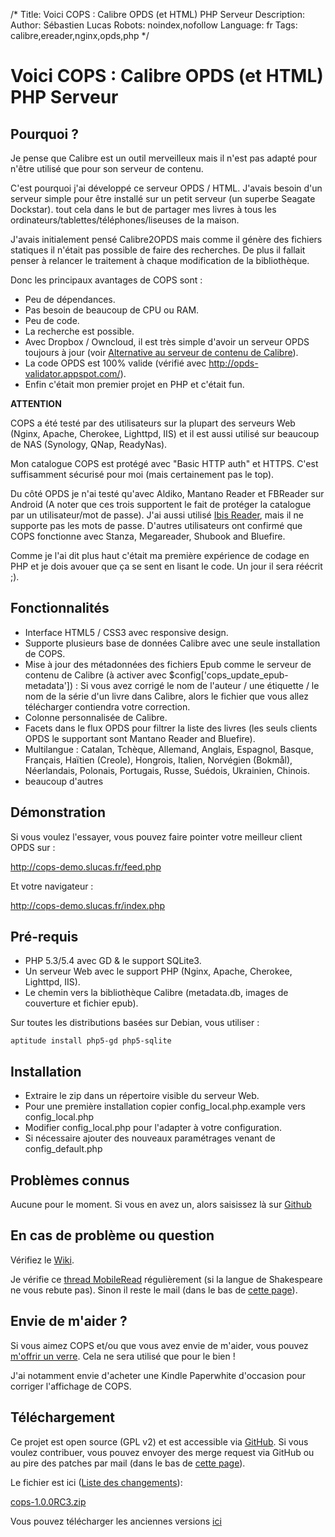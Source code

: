 /*
Title: Voici COPS : Calibre OPDS (et HTML) PHP Serveur
Description: 
Author: Sébastien Lucas
Robots: noindex,nofollow
Language: fr
Tags: calibre,ereader,nginx,opds,php
*/
# Voici COPS : Calibre OPDS (et HTML) PHP Serveur

## Pourquoi ?
Je pense que Calibre est un outil merveilleux mais il n'est pas adapté pour n'être utilisé que pour son serveur de contenu.

C'est pourquoi j'ai développé ce serveur OPDS / HTML. J'avais besoin d'un serveur simple pour être installé sur un petit serveur (un superbe Seagate Dockstar). tout cela dans le but de partager mes livres à tous les ordinateurs/tablettes/téléphones/liseuses de la maison.

J'avais initialement pensé Calibre2OPDS mais comme il génère des fichiers statiques il n'était pas possible de faire des recherches. De plus il fallait penser à relancer le traitement à chaque modification de la bibliothèque.

Donc les principaux avantages de COPS sont :
 * Peu de dépendances.
 * Pas besoin de beaucoup de CPU ou RAM.
 * Peu de code.
 * La recherche est possible.
 * Avec Dropbox / Owncloud, il est très simple d'avoir un serveur OPDS toujours à jour (voir [Alternative au serveur de contenu de Calibre](/blog/calibre-web-server-alternative)).
 * La code OPDS est 100% valide (vérifié avec http://opds-validator.appspot.com/).
 * Enfin c'était mon premier projet en PHP et c'était fun.

**ATTENTION**

COPS a été testé par des utilisateurs sur la plupart des serveurs Web (Nginx, Apache, Cherokee, Lighttpd, IIS) et il est aussi utilisé sur beaucoup de NAS (Synology, QNap, ReadyNas).

Mon catalogue COPS est protégé avec "Basic HTTP auth" et HTTPS. C'est suffisamment sécurisé pour moi (mais certainement pas le top).

Du côté OPDS je n'ai testé qu'avec Aldiko, Mantano Reader et FBReader sur Android (A noter que ces trois supportent le fait de protéger la catalogue par un utilisateur/mot de passe). J'ai aussi utilisé [Ibis Reader](http://ibisreader.com/), mais il ne supporte pas les mots de passe.
D'autres utilisateurs ont confirmé que COPS fonctionne avec Stanza, Megareader, Shubook and Bluefire.

Comme je l'ai dit plus haut c'était ma première expérience de codage en PHP et je dois avouer que ça se sent en lisant le code. Un jour il sera réécrit ;).

## Fonctionnalités

*	Interface HTML5 / CSS3 avec responsive design.
*	Supporte plusieurs base de données Calibre avec une seule installation de COPS.
*	Mise à jour des métadonnées des fichiers Epub comme le serveur de contenu de Calibre (à activer avec $config['cops_update_epub-metadata']) : Si vous avez corrigé le nom de l'auteur / une étiquette / le nom de la série d'un livre dans Calibre, alors le fichier que vous allez télécharger contiendra votre correction.
*	Colonne personnalisée de Calibre.
*	Facets dans le flux OPDS pour filtrer la liste des livres (les seuls clients OPDS le supportant sont Mantano Reader and Bluefire).
*	Multilangue : Catalan, Tchèque, Allemand, Anglais, Espagnol, Basque, Français, Haïtien (Creole), Hongrois, Italien, Norvégien (Bokmål), Néerlandais, Polonais, Portugais, Russe, Suédois, Ukrainien, Chinois.
*	beaucoup d'autres

## Démonstration

Si vous voulez l'essayer, vous pouvez faire pointer votre meilleur client OPDS sur :

http://cops-demo.slucas.fr/feed.php

Et votre navigateur : 

http://cops-demo.slucas.fr/index.php

## Pré-requis

*	PHP 5.3/5.4 avec GD & le support SQLite3.
*	Un serveur Web avec le support PHP (Nginx, Apache, Cherokee, Lighttpd, IIS).
*	Le chemin vers la bibliothèque Calibre (metadata.db, images de couverture et fichier epub).

Sur toutes les distributions basées sur Debian, vous utiliser :

```
aptitude install php5-gd php5-sqlite
```

## Installation

*	Extraire le zip dans un répertoire visible du serveur Web.
*	Pour une première installation copier config_local.php.example vers config_local.php
*	Modifier config_local.php pour l'adapter à votre configuration.
*	Si nécessaire ajouter des nouveaux paramétrages venant de config_default.php

## Problèmes connus

Aucune pour le moment. Si vous en avez un, alors saisissez là sur [Github](https://github.com/seblucas/cops/issues?state=open)

## En cas de problème ou question

Vérifiez le [Wiki](https://github.com/seblucas/cops/wiki).

Je vérifie ce [thread MobileRead](http://www.mobileread.com/forums/showthread.php?p=1988610) régulièrement (si la langue de Shakespeare ne vous rebute pas). Sinon il reste le mail (dans le bas de [cette page](/user/sebastien_lucas)).

## Envie de m'aider ?

Si vous aimez COPS et/ou que vous avez envie de m'aider, vous pouvez [m'offrir un verre](https://www.paypal.com/cgi-bin/webscr?cmd=_s-xclick&hosted_button_id=9CNHDRJ6GX2Z4). Cela ne sera utilisé que pour le bien !

J'ai notamment envie d'acheter une Kindle Paperwhite d'occasion pour corriger l'affichage de COPS.

## Téléchargement 

Ce projet est open source (GPL v2) et est accessible via [GitHub](https://github.com/seblucas/cops). Si vous voulez contribuer, vous pouvez envoyer des merge request via GitHub ou au pire des patches par mail (dans le bas de [cette page](/user/sebastien_lucas)).

Le fichier est ici ([Liste des changements](https://github.com/seblucas/cops/releases)):

[cops-1.0.0RC3.zip](https://github.com/seblucas/cops/releases/download/1.0.0RC3/cops-1.0.0RC3.zip)

Vous pouvez télécharger les anciennes versions [ici](https://github.com/seblucas/cops/releases)


